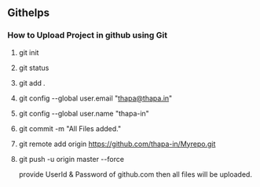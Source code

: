 ## Githelps
### How to Upload Project in github using Git

1. git init
2. git status 
3. git add *.* 
4. git config --global user.email "thapa@thapa.in"
5. git config --global user.name "thapa-in"
6. git commit -m "All Files added."
7. git remote add origin https://github.com/thapa-in/Myrepo.git
8. git push -u origin master --force


	provide UserId & Password of github.com
	then all files will be uploaded.
```
